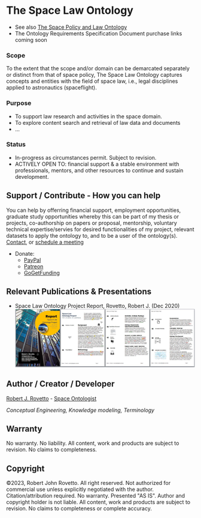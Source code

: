 # The Space Law Ontology

* See also [The Space Policy and Law Ontology](https://github.com/rrovetto/Space-Policy-Law-Ontology)
* The Ontology Requirements Specification Document purchase links coming soon
### Scope
To the extent that the scope and/or domain can be demarcated separately or distinct from that of space policy, The Space Law Ontology captures concepts and entities with the field of space law, i.e., legal disciplines applied to astronautics (spaceflight).

### Purpose
* To support law research and activities in the space domain.
* To explore content search and retrieval of  law data and documents
* ... 

### Status
* In-progress as circumstances permit. Subject to revision. 
* ACTIVELY OPEN TO: financial support & a stable environment with professionals, mentors, and other resources to continue and sustain development.

## Support / Contribute - How you can help 
You can help by offerring financial support, employment opportunities, graduate study opportunities whereby this can be part of my thesis or projects, co-authorship on papers or proposal, mentorship, voluntary technical expertise/servies for desired functionalities of my project, relevant datasets to apply the ontology to, and to be a user of the ontology(s). [Contact](https://ontospace.wordpress.com/contact), or [schedule a meeting](https://tinyurl.com/hm8wu2sa) 

* Donate: 
  * [PayPal](https://tinyurl.com/donateViaPayPalrr)
  * [Patreon](https://tinyurl.com/y9qegjsh)
  * [GoGetFunding](https://gogetfunding.com/?p=6893352)

## Relevant Publications & Presentations
* Space Law Ontology Project Report, Rovetto, Robert J. (Dec 2020)
![image](https://github.com/rrovetto/space-law-ontology/blob/a94463a0483ed112f8bf81e1fc5dc58f3cc5ed95/images/Image_SpaceLawOntoReport_1.JPG)


## Author / Creator / Developer
[Robert J. Rovetto](http://orcid.org/0000-0003-3835-7817) - [Space Ontologist](https://purl.org/space-ontology)

_Conceptual Engineering, Knowledge modeling, Terminology_

## Warranty 
No warranty. No liability. All content, work and products are subject to revision. No claims to completeness.  

## Copyright
©2023, Robert John Rovetto. All right reserved.
Not authorized for commercial use unless explicitly negotiated with the author. Citation/attribution required.
No warranty. Presented "AS IS". Author and copyright holder is not liable. All content, work and products are subject to revision. No claims to completeness or complete accuracy.
